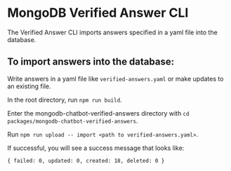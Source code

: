 # MongoDB Verified Answer CLI

The Verified Answer CLI imports answers specified in a yaml file into the database.

## To import answers into the database:

Write answers in a yaml file like `verified-answers.yaml` or make updates to an existing file.

In the root directory, run `npm run build`.

Enter the mongodb-chatbot-verified-answers directory with `cd packages/mongodb-chatbot-verified-answers`.

Run `npm run upload -- import <path to verified-answers.yaml>`.

If successful, you will see a success message that looks like:
```
{ failed: 0, updated: 0, created: 18, deleted: 0 }
```
